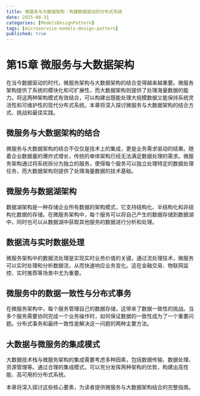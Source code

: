 ```yaml
---
title: 微服务与大数据架构：构建数据驱动的分布式系统
date: 2025-08-31
categories: [ModelsDesignPattern]
tags: [microservice-models-design-pattern]
published: true
---
```


# 第15章 微服务与大数据架构

在当今数据驱动的时代，微服务架构与大数据架构的结合变得越来越重要。微服务架构提供了系统的模块化和可扩展性，而大数据架构则提供了处理海量数据的能力。将这两种架构模式有效结合，可以构建出既能处理大规模数据又能保持系统灵活性和可维护性的现代分布式系统。本章将深入探讨微服务与大数据架构的结合方式、挑战和最佳实践。

## 微服务与大数据架构的结合

微服务与大数据架构的结合不仅仅是技术上的集成，更是业务需求驱动的结果。随着企业数据量的爆炸式增长，传统的单体架构已经无法满足数据处理的需求。微服务架构通过将系统拆分为独立的服务，使得每个服务可以独立处理特定的数据处理任务，而大数据架构则提供了处理海量数据的技术基础。

## 微服务与数据湖架构

数据湖架构是一种存储企业所有数据的架构模式，它支持结构化、半结构化和非结构化数据的存储。在微服务架构中，每个服务可以将自己产生的数据存储到数据湖中，同时也可以从数据湖中获取其他服务的数据进行分析和处理。

## 数据流与实时数据处理

微服务架构中的数据流处理是实现实时业务价值的关键。通过流处理技术，微服务可以实时处理和分析数据流，从而快速响应业务变化。这在金融交易、物联网监控、实时推荐等场景中尤为重要。

## 微服务中的数据一致性与分布式事务

在微服务架构中，每个服务管理自己的数据存储，这带来了数据一致性的挑战。当多个服务需要协同完成一个业务操作时，如何保证数据的一致性成为了一个重要问题。分布式事务和最终一致性是解决这一问题的两种主要方法。

## 大数据与微服务的集成模式

大数据技术栈与微服务架构的集成需要考虑多种因素，包括数据传输、数据处理、资源管理等。通过合理的集成模式，可以充分发挥两种架构的优势，构建出高性能、高可用的分布式系统。

本章将深入探讨这些核心要素，为读者提供微服务与大数据架构结合的完整指南。